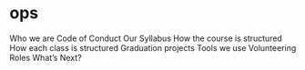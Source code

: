 # ops


Who we are
Code of Conduct
Our Syllabus
How the course is structured
How each class is structured
Graduation projects
Tools we use
Volunteering Roles
What’s Next?
